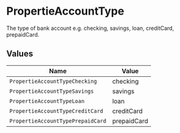 # PropertieAccountType

The type of bank account e.g. checking, savings, loan, creditCard, prepaidCard.


## Values

| Name                              | Value                             |
| --------------------------------- | --------------------------------- |
| `PropertieAccountTypeChecking`    | checking                          |
| `PropertieAccountTypeSavings`     | savings                           |
| `PropertieAccountTypeLoan`        | loan                              |
| `PropertieAccountTypeCreditCard`  | creditCard                        |
| `PropertieAccountTypePrepaidCard` | prepaidCard                       |